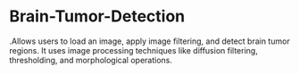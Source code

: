 # Brain-Tumor-Detection
 .Allows users to load an image, apply image filtering, and detect brain tumor regions. It uses image processing techniques like diffusion filtering, thresholding, and morphological operations.
